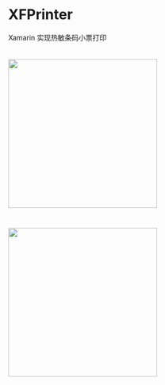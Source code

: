 # XFPrinter
Xamarin 实现热敏条码小票打印

<img align="left"  src="https://raw.githubusercontent.com/dorisoy/XFPrinter/master/Screenshot1.jpg.jpg" width="300" vspace="20"/>
<img src="https://raw.githubusercontent.com/dorisoy/XFPrinter/master/Screenshot2.jpg.jpg" width="300" vspace="20"/>
